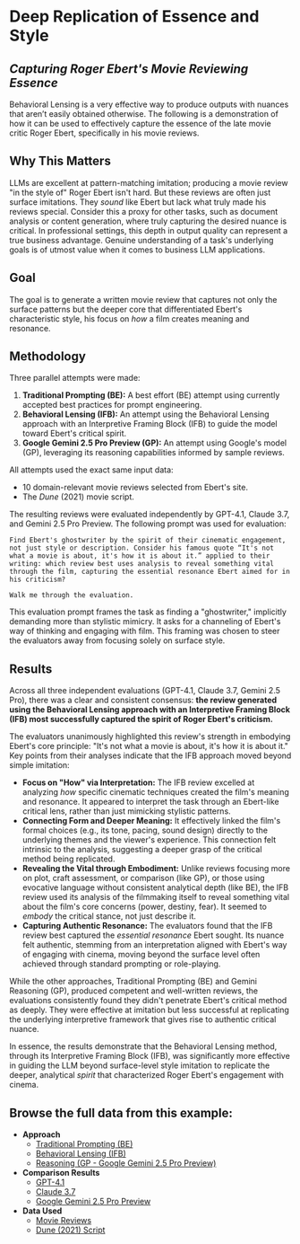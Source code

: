 # Deep Replication of Essence and Style
## *Capturing Roger Ebert's Movie Reviewing Essence*

Behavioral Lensing is a very effective way to produce outputs with nuances that aren’t easily obtained otherwise. The following is a demonstration of how it can be used to effectively capture the essence of the late movie critic Roger Ebert, specifically in his movie reviews.

## Why This Matters
LLMs are excellent at pattern-matching imitation; producing a movie review "in the style of" Roger Ebert isn't hard. But these reviews are often just surface imitations. They *sound* like Ebert but lack what truly made his reviews special. Consider this a proxy for other tasks, such as document analysis or content generation, where truly capturing the desired nuance is critical. In professional settings, this depth in output quality can represent a true business advantage. Genuine understanding of a task's underlying goals is of utmost value when it comes to business LLM applications.

## Goal
The goal is to generate a written movie review that captures not only the surface patterns but the deeper core that differentiated Ebert's characteristic style, his focus on *how* a film creates meaning and resonance.

## Methodology
Three parallel attempts were made:

1.  **Traditional Prompting (BE):** A best effort (BE) attempt using currently accepted best practices for prompt engineering.
2.  **Behavioral Lensing (IFB):** An attempt using the Behavioral Lensing approach with an Interpretive Framing Block (IFB) to guide the model toward Ebert's critical spirit.
3.  **Google Gemini 2.5 Pro Preview (GP):** An attempt using Google's model (GP), leveraging its reasoning capabilities informed by sample reviews.

All attempts used the exact same input data:

*   10 domain-relevant movie reviews selected from Ebert's site.
*   The *Dune* (2021) movie script.

The resulting reviews were evaluated independently by GPT-4.1, Claude 3.7, and Gemini 2.5 Pro Preview. The following prompt was used for evaluation:

```text
Find Ebert's ghostwriter by the spirit of their cinematic engagement, not just style or description. Consider his famous quote “It's not what a movie is about, it's how it is about it.” applied to their writing: which review best uses analysis to reveal something vital through the film, capturing the essential resonance Ebert aimed for in his criticism?

Walk me through the evaluation.
```

This evaluation prompt frames the task as finding a "ghostwriter," implicitly demanding more than stylistic mimicry. It asks for a channeling of Ebert's way of thinking and engaging with film. This framing was chosen to steer the evaluators away from focusing solely on surface style.

## Results

Across all three independent evaluations (GPT-4.1, Claude 3.7, Gemini 2.5 Pro), there was a clear and consistent consensus: **the review generated using the Behavioral Lensing approach with an Interpretive Framing Block (IFB) most successfully captured the spirit of Roger Ebert's criticism.**

The evaluators unanimously highlighted this review's strength in embodying Ebert's core principle: "It's not what a movie is about, it's how it is about it." Key points from their analyses indicate that the IFB approach moved beyond simple imitation:

*   **Focus on "How" via Interpretation:** The IFB review excelled at analyzing *how* specific cinematic techniques created the film's meaning and resonance. It appeared to interpret the task through an Ebert-like critical lens, rather than just mimicking stylistic patterns.
*   **Connecting Form and Deeper Meaning:** It effectively linked the film's formal choices (e.g., its tone, pacing, sound design) directly to the underlying themes and the viewer's experience. This connection felt intrinsic to the analysis, suggesting a deeper grasp of the critical method being replicated.
*   **Revealing the Vital through Embodiment:** Unlike reviews focusing more on plot, craft assessment, or comparison (like GP), or those using evocative language without consistent analytical depth (like BE), the IFB review used its analysis of the filmmaking itself to reveal something vital about the film's core concerns (power, destiny, fear). It seemed to *embody* the critical stance, not just describe it.
*   **Capturing Authentic Resonance:** The evaluators found that the IFB review best captured the *essential resonance* Ebert sought. Its nuance felt authentic, stemming from an interpretation aligned with Ebert's way of engaging with cinema, moving beyond the surface level often achieved through standard prompting or role-playing.

While the other approaches, Traditional Prompting (BE) and Gemini Reasoning (GP), produced competent and well-written reviews, the evaluations consistently found they didn't penetrate Ebert's critical method as deeply. They were effective at imitation but less successful at replicating the underlying interpretive framework that gives rise to authentic critical nuance.

In essence, the results demonstrate that the Behavioral Lensing method, through its Interpretive Framing Block (IFB), was significantly more effective in guiding the LLM beyond surface-level style imitation to replicate the deeper, analytical *spirit* that characterized Roger Ebert's engagement with cinema.

## Browse the full data from this example:
*   **Approach**
    *   [Traditional Prompting (BE)](./full-data_traditional-approach.md)
    *   [Behavioral Lensing (IFB)](./full-data_behavioral-lensing.md)
    *   [Reasoning (GP - Google Gemini 2.5 Pro Preview)](./full-data_gemini-pro.md)
*   **Comparison Results**
    *   [GPT-4.1](./comparison-gpt-4.1.md)
    *   [Claude 3.7](./comparison-claude-3.7.md)
    *   [Google Gemini 2.5 Pro Preview](./comparison-gemini-2.5-pro.md)
*   **Data Used**
    *   [Movie Reviews](./resources/review-samples.md)
    *   [Dune (2021) Script](./resources/dune.pdf)